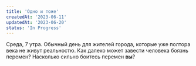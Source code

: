 ```yaml
---
title: 'Одно и тоже'
createdAt: '2023-06-11'
updatedAt: '2023-06-20'
status: 'In Progress'
---
```


Среда, 7 утра. Обычный день для жителей города, которые уже полтора века не живут реальностю. Как далеко может завести
человека боязнь перемен? Насколько сильно боитесь перемен **вы**?
